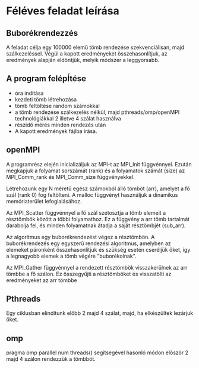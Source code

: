 # Féléves feladat leírása
## Buborékrendezzés

A feladat célja egy 100000 elemű tömb rendezése szekvenciálisan, majd szálkezeléssel.
Végül a kapott eredményeket összehasonlítjuk, az eredmények alapján eldöntjük, melyik módszer a leggyorsabb.

## A program felépÍtése
* óra indítása
* kezdeti tömb létrehozása
* tömb feltöltése random számokkal
* a tömb rendezése szálkezelés nélkül, majd pthreads/omp/openMPI technológiákkal 2 illetve 4 szálat használva 
* részidő mérés minden rendezés után
* A kapott eredmények fájlba írása.

## openMPI
A programrész elején inicializáljuk az MPI-t az MPI_Init függvénnyel. Ezután megkapjuk a folyamat sorszámát (rank) és a folyamatok számát (size) az MPI_Comm_rank és MPI_Comm_size függvényekkel.

Létrehozunk egy N méretű egész számokból álló tömböt (arr), amelyet a fő szál (rank 0) fog feltölteni. A malloc függvényt használjuk a dinamikus memóriaterület lefoglalásához.

Az MPI_Scatter függvénnyel a fő szál szétosztja a tömb elemeit a résztömbök között a többi folyamathoz. Ez a függvény a arr tömb tartalmát darabolja fel, és minden folyamatnak átadja a saját résztömbjét (sub_arr).

Az algoritmus egy buborékrendezést végez a résztömbön. A buborékrendezés egy egyszerű rendezési algoritmus, amelyben az elemeket páronként összehasonlítjuk és szükség esetén cseréljük őket, így a legnagyobb elemek a tömb végére "buborékolnak".

Az MPI_Gather függvénnyel a rendezett résztömbök visszakerülnek az arr tömbbe a fő szálon. Ez összegyűjti a résztömböket és visszatölti az eredményeket az arr tömbbe

## Pthreads
Egy ciklusban elindítunk előbb 2 majd 4 szálat, majd, ha elkészültek lezárjuk öket.

## omp
pragma omp parallel num threads() segítsegével hasonló módon először 2 majd 4 szálon rendezzük a tömbböt.
